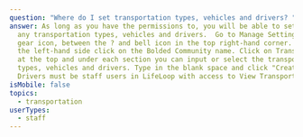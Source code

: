 ```yaml
---
question: "Where do I set transportation types, vehicles and drivers? "
answer: As long as you have the permissions to, you will be able to set and edit
  any transportation types, vehicles and drivers.  Go to Manage Settings, the
  gear icon, between the ? and bell icon in the top right-hand corner. Next, on
  the left-hand side click on the Bolded Community name. Click on Transportation
  at the top and under each section you can input or select the transportation
  types, vehicles and drivers. Type in the blank space and click "Create".
  Drivers must be staff users in LifeLoop with access to View Transportation.
isMobile: false
topics:
  - transportation
userTypes:
  - staff
---
```

